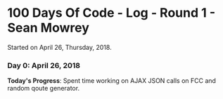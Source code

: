 # 100 Days Of Code - Log - Round 1 - Sean Mowrey

Started on April 26, Thursday, 2018.
### Day 0: April 26, 2018 
**Today's Progress**: Spent time working on AJAX JSON calls on FCC and random qoute generator. 

